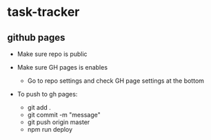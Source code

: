 # task-tracker

## github pages
- Make sure repo is public
- Make sure GH pages is enables
  - Go to repo settings and check GH page settings at the bottom

- To push to gh pages:
  - git add .
  - git commit -m "message"
  - git push origin master
  - npm run deploy